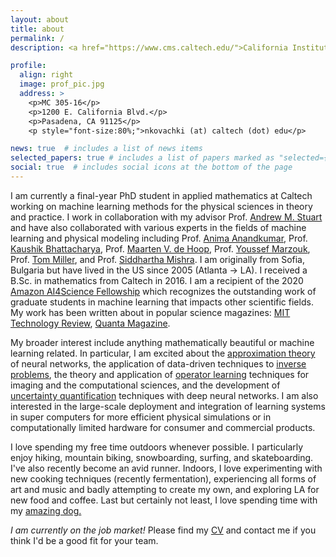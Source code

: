 ```yaml
---
layout: about
title: about
permalink: /
description: <a href="https://www.cms.caltech.edu/">California Institute of Technology</a>

profile:
  align: right
  image: prof_pic.jpg
  address: >
    <p>MC 305-16</p>
    <p>1200 E. California Blvd.</p>
    <p>Pasadena, CA 91125</p>
    <p style="font-size:80%;">nkovachki (at) caltech (dot) edu</p>

news: true  # includes a list of news items
selected_papers: true # includes a list of papers marked as "selected={true}"
social: true  # includes social icons at the bottom of the page
---
```

I am currently a final-year PhD student in applied mathematics at Caltech working on machine learning methods for the
physical sciences in theory and practice. I work in collaboration with my advisor Prof. <a href="http://stuart.caltech.edu/">Andrew M. Stuart</a>
and have also collaborated with various experts in the fields of machine learning and physical modeling including Prof. <a href="http://tensorlab.cms.caltech.edu/users/anima/">Anima Anandkumar</a>,
Prof. <a href="https://mechmat.caltech.edu/">Kaushik Bhattacharya</a>, Prof. <a href="https://maartendehoop.rice.edu/">Maarten V. de Hoop</a>, 
Prof. <a href="https://uqgroup.mit.edu/">Youssef Marzouk</a>, Prof. <a href="https://millergroup.caltech.edu/Miller_Group/Home.html">Tom Miller</a>, and Prof. <a href="https://math.ethz.ch/sam/the-institute/people/siddhartha-mishra.html">Siddhartha Mishra</a>. I am originally from 
 Sofia, Bulgaria but have lived in the US since 2005 (Atlanta &rarr; LA). I received a B.Sc. in mathematics from Caltech in 2016. I am a recipient of the 
 2020 <a href="https://www.cms.caltech.edu/academics/honors#amazon">Amazon AI4Science Fellowship</a> which recognizes the outstanding work of graduate students
 in machine learning that impacts other scientific fields. My work has been written about in popular science magazines:
 <a href="https://www.technologyreview.com/2020/10/30/1011435/ai-fourier-neural-network-cracks-navier-stokes-and-partial-differential-equations/">MIT Technology Review</a>, 
 <a href="https://www.quantamagazine.org/latest-neural-nets-solve-worlds-hardest-equations-faster-than-ever-before-20210419/">Quanta Magazine</a>. 

My broader interest include anything mathematically beautiful or machine learning related.
In particular, I am excited about the <a href="https://arxiv.org/pdf/2012.14501.pdf">approximation theory</a> of neural networks, the
application of data-driven techniques to <a href="https://discovery.ucl.ac.uk/id/eprint/10083845/7/Arridge_Solving%20inverse%20problems%20using%20data-driven%20models_VoR.pdf">inverse problems</a>, 
the theory and application of <a href="https://arxiv.org/pdf/2108.08481.pdf">operator learning</a> techniques for imaging and the computational
sciences, and the development of <a href="https://arxiv.org/pdf/1602.05023.pdf">uncertainty quantification</a> techniques with deep neural
networks. I am also interested in the large-scale deployment and integration of learning systems in 
super computers for more efficient physical simulations or in computationally limited hardware 
for consumer and commercial products.

I love spending my free time outdoors whenever possible. I particularly 
enjoy hiking, mountain biking, snowboarding, surfing, and skateboarding.
I've also recently become an avid runner. Indoors, I love experimenting 
with new cooking techniques (recently fermentation), experiencing all forms of 
art and music and badly attempting to create my own, and exploring LA for 
new food and coffee. Last but certainly not least, I love spending time 
with my <a href="/assets/img/nik_shushi.jpg" target="_blank">amazing dog.</a>

 <i>I am currently on the job market!</i> Please find my <a href="/assets/pdf/kovachki_cv.pdf" target="_blank">CV</a> and contact me if you think I'd be a good fit for your team.
